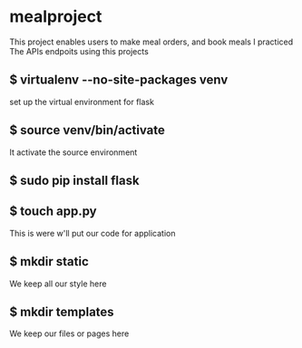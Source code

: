 

# mealproject
This project enables users to make meal orders, and book meals 
I practiced The APIs endpoits using this projects
## $ virtualenv --no-site-packages venv
set up the virtual environment for flask

##  $ source venv/bin/activate
It activate the source environment
## $ sudo pip install flask
## $ touch app.py
This is were w'll put our code for application
## $ mkdir static
We keep all our style here
## $ mkdir templates
We keep our files or pages here



